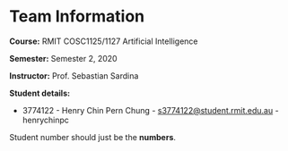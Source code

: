 # Team Information

**Course:** RMIT COSC1125/1127 Artificial Intelligence

**Semester:** Semester 2, 2020

**Instructor:** Prof. Sebastian Sardina

**Student details:**

* 3774122 - Henry Chin Pern Chung - s3774122@student.rmit.edu.au - henrychinpc

Student number should just be the **numbers**.
